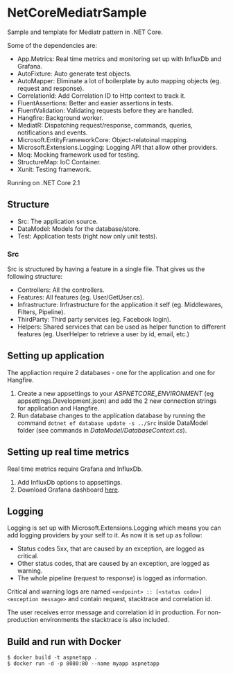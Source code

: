 # NetCoreMediatrSample
Sample and template for Mediatr pattern in .NET Core.

Some of the  dependencies are:
 - App.Metrics: Real time metrics and monitoring set up with InfluxDb and Grafana.
 - AutoFixture: Auto generate test objects.
 - AutoMapper: Eliminate a lot of boilerplate by auto mapping objects (eg. request and response).
 - CorrelationId: Add Correlation ID to Http context to track it.
 - FluentAssertions: Better and easier assertions in tests.
 - FluentValidation: Validating requests before they are handled.
 - Hangfire: Background worker.
 - MediatR: Dispatching request/response, commands, queries, notifications and events.
 - Microsoft.EntityFrameworkCore: Object-relatoinal mapping.
 - Microsoft.Extensions.Logging: Logging API that allow other providers.
 - Moq: Mocking framework used for testing.
 - StructureMap: IoC Container.
 - Xunit: Testing framework.

 Running on .NET Core 2.1
 
 ## Structure
  - Src: The application source.
  - DataModel: Models for the database/store.
  - Test: Application tests (right now only unit tests).
 
 ### Src
 Src is structured by having a feature in a single file. That gives us the following structure:
  - Controllers: All the controllers.
  - Features: All features (eg. User/GetUser.cs).
  - Infrastructure: Infrastructure for the application it self (eg. Middlewares, Filters, Pipeline).
  - ThirdParty: Third party services (eg. Facebook login).
  - Helpers: Shared services that can be used as helper function to different features (eg. UserHelper to retrieve a user by id, email, etc.)

## Setting up application
The appliaction require 2 databases - one for the application and one for Hangfire.
 1. Create a new appsettings to your *ASPNETCORE_ENVIRONMENT* (eg appsettings.Development.json) and add the 2 new connection strings for application and Hangfire.
 2. Run database changes to the application database by running the command `dotnet ef database update -s ../Src` inside DataModel folder (see commands in *DataModel/DatabaseContext.cs*).
 
## Setting up real time metrics
Real time metrics require Grafana and InfluxDb.
 1. Add InfluxDb options to appsettings.
 2. Download Grafana dashboard [here](https://grafana.com/dashboards/2125).
 
## Logging
Logging is set up with Microsoft.Extensions.Logging which means you can add logging providers by your self to it.
As now it is set up as follow:
 - Status codes 5xx, that are caused by an exception, are logged as critical.
 - Other status codes, that are caused by an exception, are logged as warning.
 - The whole pipeline (request to response) is logged as information.

Critical and warning logs are named `<endpoint> :: [<status code>] <exception message>` and contain request, stacktrace and correlation id.

The user receives error message and correlation id in production. For non-production environments the stacktrace is also included.

## Build and run with Docker
```
$ docker build -t aspnetapp .
$ docker run -d -p 8080:80 --name myapp aspnetapp
```
